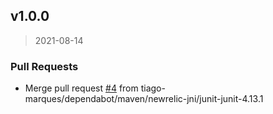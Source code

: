 
<a name="v1.0.0"></a>
## v1.0.0

> 2021-08-14

### Pull Requests

* Merge pull request [#4](https://github.com/tiago-marques/newrelic-jni/issues/4) from tiago-marques/dependabot/maven/newrelic-jni/junit-junit-4.13.1

